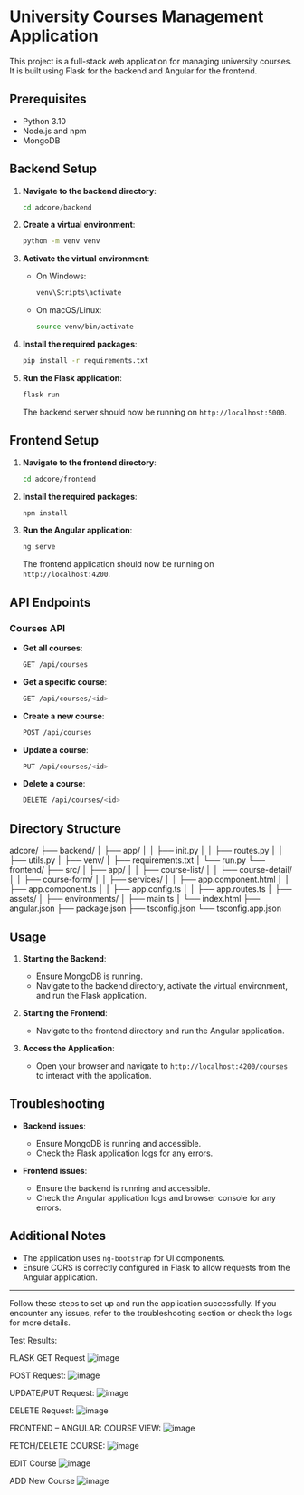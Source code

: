 # University Courses Management Application

This project is a full-stack web application for managing university courses. It is built using Flask for the backend and Angular for the frontend.

## Prerequisites

- Python 3.10
- Node.js and npm
- MongoDB

## Backend Setup

1. **Navigate to the backend directory**:
    ```sh
    cd adcore/backend
    ```

2. **Create a virtual environment**:
    ```sh
    python -m venv venv
    ```

3. **Activate the virtual environment**:
    - On Windows:
        ```sh
        venv\Scripts\activate
        ```
    - On macOS/Linux:
        ```sh
        source venv/bin/activate
        ```

4. **Install the required packages**:
    ```sh
    pip install -r requirements.txt
    ```

5. **Run the Flask application**:
    ```sh
    flask run
    ```
   The backend server should now be running on `http://localhost:5000`.

## Frontend Setup

1. **Navigate to the frontend directory**:
    ```sh
    cd adcore/frontend
    ```

2. **Install the required packages**:
    ```sh
    npm install
    ```

3. **Run the Angular application**:
    ```sh
    ng serve
    ```
   The frontend application should now be running on `http://localhost:4200`.

## API Endpoints

### Courses API

- **Get all courses**:
    ```sh
    GET /api/courses
    ```

- **Get a specific course**:
    ```sh
    GET /api/courses/<id>
    ```

- **Create a new course**:
    ```sh
    POST /api/courses
    ```

- **Update a course**:
    ```sh
    PUT /api/courses/<id>
    ```

- **Delete a course**:
    ```sh
    DELETE /api/courses/<id>
    ```

## Directory Structure

adcore/
├── backend/
│ ├── app/
│ │ ├── init.py
│ │ ├── routes.py
│ │ ├── utils.py
│ ├── venv/
│ ├── requirements.txt
│ └── run.py
└── frontend/
├── src/
│ ├── app/
│ │ ├── course-list/
│ │ ├── course-detail/
│ │ ├── course-form/
│ │ ├── services/
│ │ ├── app.component.html
│ │ ├── app.component.ts
│ │ ├── app.config.ts
│ │ ├── app.routes.ts
│ ├── assets/
│ ├── environments/
│ ├── main.ts
│ └── index.html
├── angular.json
├── package.json
├── tsconfig.json
└── tsconfig.app.json


## Usage

1. **Starting the Backend**:
    - Ensure MongoDB is running.
    - Navigate to the backend directory, activate the virtual environment, and run the Flask application.

2. **Starting the Frontend**:
    - Navigate to the frontend directory and run the Angular application.

3. **Access the Application**:
    - Open your browser and navigate to `http://localhost:4200/courses` to interact with the application.

## Troubleshooting

- **Backend issues**:
    - Ensure MongoDB is running and accessible.
    - Check the Flask application logs for any errors.

- **Frontend issues**:
    - Ensure the backend is running and accessible.
    - Check the Angular application logs and browser console for any errors.

## Additional Notes

- The application uses `ng-bootstrap` for UI components.
- Ensure CORS is correctly configured in Flask to allow requests from the Angular application.

---

Follow these steps to set up and run the application successfully. If you encounter any issues, refer to the troubleshooting section or check the logs for more details.

Test Results:

FLASK
GET Request
 ![image](https://github.com/user-attachments/assets/cd8f634a-880d-4d16-930f-9915b82ca2d3)


POST Request:
![image](https://github.com/user-attachments/assets/7ba4b2c5-6267-423c-83a1-809e81daa279)

 
UPDATE/PUT Request:
![image](https://github.com/user-attachments/assets/ea5b73e4-5c58-44ea-a540-ea8b5afda218)

 
DELETE Request:
![image](https://github.com/user-attachments/assets/0e567f70-a0f0-4a62-bef2-15d22ac9f944)

 
FRONTEND – ANGULAR:
COURSE VIEW:
 ![image](https://github.com/user-attachments/assets/e216fba1-36ea-4f37-9e14-e901f4f6635e)


FETCH/DELETE COURSE:
![image](https://github.com/user-attachments/assets/ec57f9c4-0776-48c6-aaa6-a3924debabc2)

 
EDIT Course
![image](https://github.com/user-attachments/assets/995d3ae9-c581-4e8b-a8d4-964ca68a9fbe)

 
ADD New Course
![image](https://github.com/user-attachments/assets/f2e81588-23b9-4a7a-a828-afc24071db4b)

